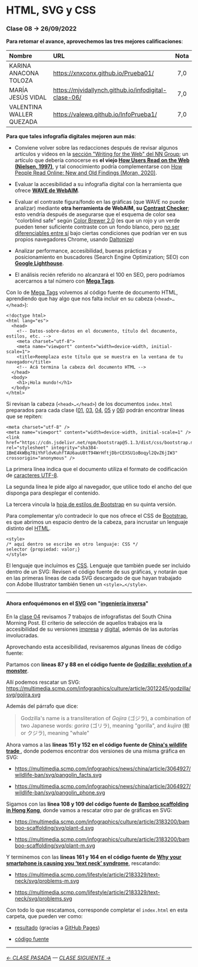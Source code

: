 # HTML, SVG y CSS

### Clase 08 → 26/09/2022

**Para retomar el avance, aprovechemos las tres mejores calificaciones**: 

| Nombre | URL  | Nota |
|:-------|:-----|:-----:|
| KARINA ANACONA TOLOZA	| https://xnxconx.github.io/Prueba01/ | 7,0 |
| MARÍA JESÚS VIDAL	| https://mjvidallynch.github.io/infodigital-clase-06/	| 7,0 |
| VALENTINA WALLER QUEZADA	| https://valewq.github.io/InfoPrueba1/	 | 7,0 |

**Para que tales infografía digitales mejoren aun más**:

- Conviene volver sobre las redacciones después de revisar algunos artículos y videos en la [sección "Writing for the Web" del NN Group](https://www.nngroup.com/topic/writing-web/); un artículo que debería conocerse es **el viejo [How Users Read on the Web (Nielsen, 1997)](https://www.nngroup.com/articles/how-users-read-on-the-web/)**, y tal conocimiento podría complementarse con [How People Read Online: New and Old Findings (Moran, 2020)](https://www.nngroup.com/articles/how-people-read-online/). 

- Evaluar la accesibilidad a su infografía digital con la herramienta que ofrece **[WAVE de WebAIM](https://wave.webaim.org/)**.

- Evaluar el contraste figura/fondo en las gráficas (que WAVE no puede analizar) mediante **otra herramienta de WebAIM, su [Contrast Checker](https://webaim.org/resources/contrastchecker/)**; esto vendría después de asegurarse que el esquema de color sea "colorblind safe" según [Color Brewer 2.0](https://colorbrewer2.org/) (es que un rojo y un verde pueden tener suficiente contraste con un fondo blanco, pero [no ser diferenciables entre sí](https://twitter.com/chiuminatto/status/1565323331946946562) bajo ciertas condiciones que podrían ver en sus propios navegadores Chrome, usando [Daltonize](https://chrome.google.com/webstore/detail/daltonize/obcnmdgpjakcffkcjnonpdlainhphpgh))

- Analizar performance, accesibilidad, buenas prácticas y posicionamiento en buscadores (Search Engine Optimization; SEO) con **[Google Lighthouse](https://blog.interdominios.com/google-lighthouse/)**.

- El análisis recién referido no alcanzará el 100 en SEO, pero podríamos acercarnos a tal número con **[Mega Tags](https://megatags.co/)**.

Con lo de [Mega Tags](https://megatags.co/) volvemos al código fuente de documento HTML, aprendiendo que hay algo que nos falta incluir en su cabeza (`<head>…</head>`):

```
<!doctype html>
<html lang="es">
  <head>
    <!-- Datos-sobre-datos en el documento, título del documento, estilos, etc. -->
    <meta charset="utf-8">
    <meta name="viewport" content="width=device-width, initial-scale=1">
    <title>Reemplaza este título que se muestra en la ventana de tu navegador</title>
    <!-- Acá termina la cabeza del documento HTML -->
  </head>
  <body>
    <h1>¡Hola mundo!</h1>
  </body>
</html>
```

Si revisan la cabeza (`<head>…</head>`) de los documentos `index.html` preparados para cada clase ([01](https://github.com/profesorfaco/dno075-2022-2/blob/main/clase-01/index.html), [03](https://github.com/profesorfaco/dno075-2022-2/blob/main/clase-03/index.html), [04](https://github.com/profesorfaco/dno075-2022-2/blob/main/clase-04/index.html), [05](https://github.com/profesorfaco/dno075-2022-2/blob/main/clase-05/index.html) y [06](https://github.com/profesorfaco/dno075-2022-2/blob/main/clase-06/index.html)) podrán encontrar líneas que se repiten:

```
<meta charset="utf-8" />
<meta name="viewport" content="width=device-width, initial-scale=1" />
<link href="https://cdn.jsdelivr.net/npm/bootstrap@5.1.3/dist/css/bootstrap.min.css" rel="stylesheet" integrity="sha384-1BmE4kWBq78iYhFldvKuhfTAU6auU8tT94WrHftjDbrCEXSU1oBoqyl2QvZ6jIW3" crossorigin="anonymous" />
```

La primera línea indica que el documento utiliza el formato de codificación de [caracteres UTF-8](https://es.wikipedia.org/wiki/UTF-8).

La segunda línea le pide algo al navegador, que utilice todo el ancho del que disponga para desplegar el contenido.

La tercera vincula la [hoja de estilos de Bootstrap](https://cdn.jsdelivr.net/npm/bootstrap@5.1.3/dist/css/bootstrap.min.css) en su quinta versión.

Para complementar y/o contradecir lo que nos ofrece el CSS de [Bootstrap](https://getbootstrap.com/), es que abrimos un espacio dentro de la cabeza, para incrustar un lenguaje distinto del [HTML](https://developer.mozilla.org/es/docs/Learn/HTML/Introduction_to_HTML/Getting_started#%C2%BFqu%C3%A9_es_el_html).

```
<style>
/* aquí dentro se escribe en otro lenguaje: CSS */
selector {propiedad: valor;}
</style>
```

El lenguaje que incluímos es [CSS](https://developer.mozilla.org/es/docs/Learn/Getting_started_with_the_web/CSS_basics#entonces_%C2%BFqu%C3%A9_es_css_realmente). Lenguaje que también puede ser incluido dentro de un SVG: Revisen el código fuente de sus gráficas, y notarán que en las primeras líneas de cada SVG descargado de que hayan trabajado con Adobe Illustrator también tienen un `<style>…</style>`.

- - - - - -

#### Ahora enfoquémonos en el [SVG](https://developer.mozilla.org/es/docs/Web/SVG/Element) con "[ingeniería inversa](https://es.wikipedia.org/wiki/Ingenier%C3%ADa_inversa)"

En la [clase 04](https://github.com/profesorfaco/dno075-2022-2/tree/main/clase-04) revisamos 7 trabajos de infografistas del South China Morning Post. El criterio de selección de aquellos trabajos era la accesibilidad de su versiones [impresa](https://multimedia.scmp.com/culture/article/SCMP-printed-graphics-memory/) y [digital](https://www.scmp.com/infographic/), además de las autorías involucradas.

Aprovechando esta accesibilidad, revisaremos algunas líneas de código fuente:

Partamos con **líneas 87 y 88 en el código fuente de [Godzilla: evolution of a monster](https://multimedia.scmp.com/infographics/culture/article/3012245/godzilla/index.html)**. 

Allí podemos rescatar un SVG: https://multimedia.scmp.com/infographics/culture/article/3012245/godzilla/svg/gojira.svg

Además del párrafo que dice: 

> Godzilla's name is a transliteration of <i>Gojira</i> (ゴジラ), a combination of two Japanese words: <i>gorira</i> (ゴリラ), meaning "gorilla", and <i>kujira</i> (鯨 or クジラ), meaning "whale"

Ahora vamos a las **líneas 151 y 152 en el código fuente de [China's wildlife trade
](https://multimedia.scmp.com/infographics/news/china/article/3064927/wildlife-ban/index.html)**, donde podemos encontrar dos versiones de una misma gráfica en SVG: 

- https://multimedia.scmp.com/infographics/news/china/article/3064927/wildlife-ban/svg/pangolin_facts.svg

- https://multimedia.scmp.com/infographics/news/china/article/3064927/wildlife-ban/svg/pangolin_phone.svg

Sigamos con las **línea 108 y 109 del código fuente de [Bamboo scaffolding in Hong Kong](https://multimedia.scmp.com/infographics/culture/article/3183200/bamboo-scaffolding/index.html)**, donde vamos a rescatar otro par de gráficas en SVG:

- https://multimedia.scmp.com/infographics/culture/article/3183200/bamboo-scaffolding/svg/plant-d.svg

- https://multimedia.scmp.com/infographics/culture/article/3183200/bamboo-scaffolding/svg/plant-m.svg

Y terminemos con las **líneas 161 y 164 en el código fuente de [Why your smartphone is causing you ‘text neck’ syndrome](https://multimedia.scmp.com/lifestyle/article/2183329/text-neck/)**, rescatando: 

- https://multimedia.scmp.com/lifestyle/article/2183329/text-neck/svg/problems-m.svg

- https://multimedia.scmp.com/lifestyle/article/2183329/text-neck/svg/problems.svg

Con todo lo que rescatamos, corresponde completar el `index.html` en esta carpeta, que pueden ver como:

- [resultado](https://profesorfaco.github.io/dno075-2022-2/clase-08/) (gracias a [GitHub Pages](https://docs.github.com/es/pages/getting-started-with-github-pages/configuring-a-publishing-source-for-your-github-pages-site))

- [código fuente](https://github.com/profesorfaco/dno075-2022-2/blob/main/clase-08/index.html)


- - - - - - - - - - - - -


###### [← CLASE PASADA](https://github.com/profesorfaco/dno075-2022-2/tree/main/clase-06) — [CLASE SIGUIENTE →](https://github.com/profesorfaco/dno075-2022-2/tree/main/clase-09) 
